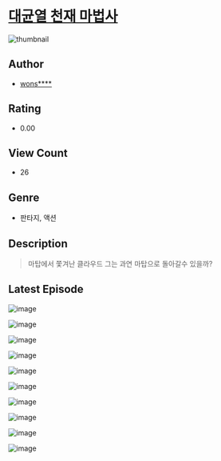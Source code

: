# [대균열 천재 마법사](https://comic.naver.com/challenge/list?titleId=811202)
![thumbnail](https://image-comic.pstatic.net/user_contents_data/challenge_comic/2023/05/25/upload_3846408768060417588_480x623.jpeg)

## Author
- [wons****](https://comic.naver.com/artistTitle?id=367238)

## Rating
- 0.00

## View Count
- 26

## Genre
- 판타지, 액션

## Description
> 마탑에서 쫓겨난 클라우드 그는 과연 마탑으로 돌아갈수 있을까?


## Latest Episode
![image](https://image-comic.pstatic.net/user_contents_data/challenge_comic/2023/05/25/367238/upload_7234523964555539763.jpeg)

![image](https://image-comic.pstatic.net/user_contents_data/challenge_comic/2023/05/25/367238/upload_3904673860589662819.jpeg)

![image](https://image-comic.pstatic.net/user_contents_data/challenge_comic/2023/05/25/367238/upload_7364855679143916132.jpeg)

![image](https://image-comic.pstatic.net/user_contents_data/challenge_comic/2023/05/25/367238/upload_3631135390622115170.jpeg)

![image](https://image-comic.pstatic.net/user_contents_data/challenge_comic/2023/05/25/367238/upload_3907211743846688055.jpeg)

![image](https://image-comic.pstatic.net/user_contents_data/challenge_comic/2023/05/25/367238/upload_7221860897775759461.jpeg)

![image](https://image-comic.pstatic.net/user_contents_data/challenge_comic/2023/05/25/367238/upload_4063425962085333303.jpeg)

![image](https://image-comic.pstatic.net/user_contents_data/challenge_comic/2023/05/25/367238/upload_3775253649580109880.jpeg)

![image](https://image-comic.pstatic.net/user_contents_data/challenge_comic/2023/05/25/367238/upload_3689119227352267107.jpeg)

![image](https://image-comic.pstatic.net/user_contents_data/challenge_comic/2023/05/25/367238/upload_3545289706893042993.jpeg)

